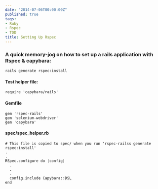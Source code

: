 ```yaml
---
date: "2014-07-06T00:00:00Z"
published: true
tags:
- Ruby
- Rspec
- TDD
title: Setting Up Rspec
---
```

### A quick memory-jog on how to set up a rails application with Rspec & capybara:

    rails generate rspec:install

#### Test helper file:

    require 'capybara/rails'
 
#### Gemfile

    gem 'rspec-rails'
    gem 'selenium-webdriver'
    gem 'capybara'


#### spec/spec_helper.rb
    # This file is copied to spec/ when you run 'rspec-railss generate rspec:install'
    .
    .
    RSpec.configure do |config|
      .
      .
      .
      config.include Capybara::DSL
    end
